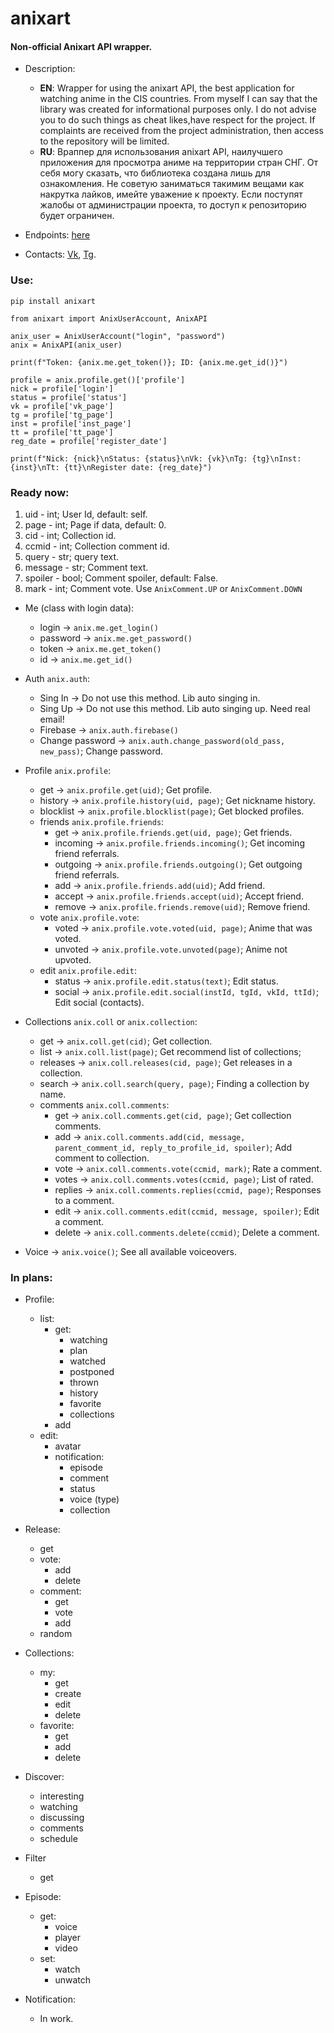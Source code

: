 # anixart
#### Non-official Anixart API wrapper. 
* Description:
	* **EN**: Wrapper for using the anixart API, the best application for watching anime in the CIS countries. From myself I can say that the library was created for informational purposes only. I do not advise you to do such things as cheat likes,have respect for the project. If complaints are received from the project administration, then access to the repository will be limited.
	* **RU**: Враппер для использования anixart API, наилучшего приложения для просмотра аниме на территории стран СНГ.  От себя могу сказать, что библиотека создана лишь для ознакомления. Не советую заниматься такимим вещами как накрутка лайков, имейте уважение к проекту. Если поступят жалобы от администрации проекта, то доступ к репозиторию будет ограничен.


* Endpoints: [here](https://github.com/SantaSpeen/anixart/blob/master/anixart/methods.py)
* Contacts: [Vk](https://vk.com/l.vindeta "Vk"), [Tg](https://t.me/id01234 "Tg").

### Use:

`pip install anixart`

```python3
from anixart import AnixUserAccount, AnixAPI

anix_user = AnixUserAccount("login", "password")
anix = AnixAPI(anix_user)

print(f"Token: {anix.me.get_token()}; ID: {anix.me.get_id()}")

profile = anix.profile.get()['profile']
nick = profile['login']
status = profile['status']
vk = profile['vk_page']
tg = profile['tg_page']
inst = profile['inst_page']
tt = profile['tt_page']
reg_date = profile['register_date']

print(f"Nick: {nick}\nStatus: {status}\nVk: {vk}\nTg: {tg}\nInst: {inst}\nTt: {tt}\nRegister date: {reg_date}")
```

### Ready now:
1. uid - int; User Id, default: self.
2. page - int; Page if data, default: 0.
3. cid - int; Collection id.
4. ccmid - int; Collection comment id.
5. query - str; query text.
6. message - str; Comment text.
7. spoiler - bool; Comment spoiler, default: False.
8. mark - int; Comment vote. Use `AnixComment.UP` or `AnixComment.DOWN`


* Me (class with login data): 
    - login -> `anix.me.get_login()`
    - password -> `anix.me.get_password()`
    - token -> `anix.me.get_token()`
    - id -> `anix.me.get_id()`

* Auth `anix.auth`:
    - Sing In -> Do not use this method. Lib auto singing in.
    - Sing Up -> Do not use this method. Lib auto singing up. Need real email!
    - Firebase -> `anix.auth.firebase()`
    - Change password -> `anix.auth.change_password(old_pass, new_pass)`; Change password.

* Profile `anix.profile`:
    - get -> `anix.profile.get(uid)`; Get profile.
    - history  -> `anix.profile.history(uid, page)`; Get nickname history.
    - blocklist  -> `anix.profile.blocklist(page)`; Get blocked profiles.
    - friends `anix.profile.friends`: 
        * get -> `anix.profile.friends.get(uid, page)`; Get friends.
        * incoming -> `anix.profile.friends.incoming()`; Get incoming friend referrals.
        * outgoing -> `anix.profile.friends.outgoing()`; Get outgoing friend referrals.
        * add -> `anix.profile.friends.add(uid)`; Add friend.
        * accept -> `anix.profile.friends.accept(uid)`; Accept friend.
        * remove -> `anix.profile.friends.remove(uid)`; Remove friend.
    - vote `anix.profile.vote`: 
        * voted -> `anix.profile.vote.voted(uid, page)`; Anime that was voted.
        * unvoted -> `anix.profile.vote.unvoted(page)`; Anime not upvoted.
    - edit `anix.profile.edit`: 
        * status -> `anix.profile.edit.status(text)`; Edit status.
        * social -> `anix.profile.edit.social(instId, tgId, vkId, ttId)`; Edit social (contacts).

* Collections `anix.coll` or `anix.collection`:
    - get -> `anix.coll.get(cid)`; Get collection.
    - list -> `anix.coll.list(page)`; Get recommend list of collections;
    - releases -> `anix.coll.releases(cid, page)`; Get releases in a collection.
    - search -> `anix.coll.search(query, page)`; Finding a collection by name.
    - comments `anix.coll.comments`:
      * get -> `anix.coll.comments.get(cid, page)`; Get collection comments.
      * add -> `anix.coll.comments.add(cid, message, parent_comment_id, reply_to_profile_id, spoiler)`; Add comment to collection.
      * vote -> `anix.coll.comments.vote(ccmid, mark)`; Rate a comment.
      * votes -> `anix.coll.comments.votes(ccmid, page)`; List of rated.
      * replies -> `anix.coll.comments.replies(ccmid, page)`; Responses to a comment.
      * edit -> `anix.coll.comments.edit(ccmid, message, spoiler)`; Edit a comment.
      * delete -> `anix.coll.comments.delete(ccmid)`; Delete a comment.

* Voice -> `anix.voice()`; See all available voiceovers.

### In plans:

* Profile:
	- list:
		* get:
			- watching
			- plan
			- watched
			- postponed
			- thrown
			- history
			- favorite 
			- collections
		* add
	- edit:
		* avatar
		* notification:
			- episode
			- comment
			- status
			- voice (type)
			- collection

* Release:
	- get
	- vote:
		* add
		* delete
	- comment:
		* get 
		* vote
		* add
	- random

* Collections:
	- my:
		* get
		* create
		* edit
		* delete
	- favorite:
		* get
		* add
		* delete

* Discover:
	- interesting
	- watching
	- discussing
	- comments
	- schedule

* Filter
	- get

* Episode:
	- get:
		- voice
		- player
		- video
	- set:
		- watch
		- unwatch

* Notification:
	- In work.

